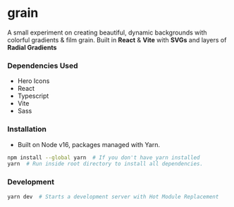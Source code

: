 # grain

A small experiment on creating beautiful, dynamic backgrounds with
colorful gradients & film grain. Built in <b>React</b> & <b>Vite</b> with <b>SVGs</b> and layers of <b>Radial Gradients</b>

### Dependencies Used

- Hero Icons
- React
- Typescript
- Vite
- Sass

### Installation

- Built on Node v16, packages managed with Yarn.

```bash
npm install --global yarn  # If you don't have yarn installed
yarn  # Run inside root directory to install all dependencies.
```

### Development

```bash
yarn dev  # Starts a development server with Hot Module Replacement
```